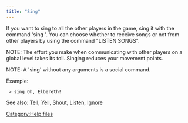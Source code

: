 ```yaml
---
title: "Sing"
---
```


If you want to sing to all the other players in the game, sing it with
the command 'sing <argument>'. You can choose whether to receive songs
or not from other players by using the command "LISTEN SONGS".

NOTE: The effort you make when communicating with other players on a
global level takes its toll. Singing reduces your movement points.

NOTE: A 'sing' without any arguments is a social command.

Example:

` > sing Oh, Elbereth!`

See also: [Tell](Tell "wikilink"), [Yell](Yell "wikilink"),
[Shout](Shout "wikilink"), [Listen](Listen "wikilink"),
[Ignore](Ignore "wikilink")

[Category:Help files](Category:Help_files "wikilink")